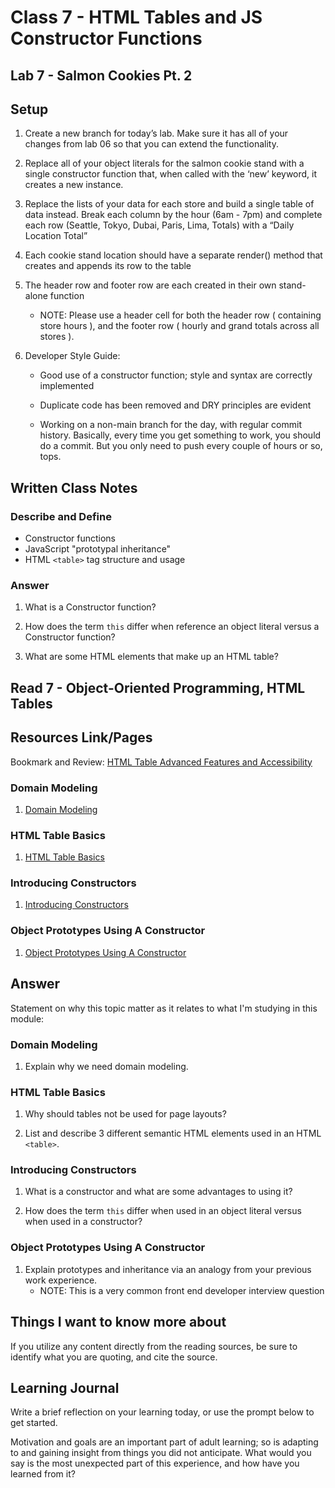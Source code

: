 # Class 7 - HTML Tables and JS Constructor Functions

## Lab 7 - Salmon Cookies Pt. 2

## Setup

1. Create a new branch for today’s lab. Make sure it has all of your changes from lab 06 so that you can extend the functionality.

2. Replace all of your object literals for the salmon cookie stand with a single constructor function that, when called with the ‘new’ keyword, it creates a new instance.

3. Replace the lists of your data for each store and build a single table of data instead. Break each column by the hour (6am - 7pm) and complete each row (Seattle, Tokyo, Dubai, Paris, Lima, Totals) with a “Daily Location Total”

4. Each cookie stand location should have a separate render() method that creates and appends its row to the table

5. The header row and footer row are each created in their own stand-alone function
    - NOTE: Please use a header cell for both the header row ( containing store hours ), and the footer row ( hourly and grand totals across all stores ).

6. Developer Style Guide: 
    - Good use of a constructor function; style and syntax are correctly implemented

    - Duplicate code has been removed and DRY principles are evident
    - Working on a non-main branch for the day, with regular commit history. Basically, every time you get something to work, you should do a commit. But you only need to push every couple of hours or so, tops.

## Written Class Notes

### Describe and Define

- Constructor functions
- JavaScript "prototypal inheritance"
- HTML `<table>` tag structure and usage


### Answer

1. What is a Constructor function?

2. How does the term `this` differ when reference an object literal versus a Constructor function?

3. What are some HTML elements that make up an HTML table?







## Read 7 - Object-Oriented Programming, HTML Tables

## Resources Link/Pages

Bookmark and Review: [HTML Table Advanced Features and Accessibility](https://developer.mozilla.org/en-US/docs/Learn/HTML/Tables/Advanced)

### Domain Modeling

1. [Domain Modeling](https://github.com/codefellows/domain_modeling#domain-modeling)

### HTML Table Basics

1. [HTML Table Basics](https://developer.mozilla.org/en-US/docs/Learn/HTML/Tables/Basics)

### Introducing Constructors

1. [Introducing Constructors](https://developer.mozilla.org/en-US/docs/Learn/JavaScript/Objects/Basics#introducing_constructors)

### Object Prototypes Using A Constructor

1. [Object Prototypes Using A Constructor](https://ui.dev/beginners-guide-to-javascript-prototype)


## Answer

Statement on why this topic matter as it relates to what I'm studying in this module:

### Domain Modeling

1. Explain why we need domain modeling.

### HTML Table Basics

1. Why should tables not be used for page layouts?


2. List and describe 3 different semantic HTML elements used in an HTML `<table>`.

### Introducing Constructors

1. What is a constructor and what are some advantages to using it?


2. How does the term `this` differ when used in an object literal versus when used in a constructor?

### Object Prototypes Using A Constructor

1. Explain prototypes and inheritance via an analogy from your previous work experience.
    - NOTE: This is a very common front end developer interview question

## Things I want to know more about

If you utilize any content directly from the reading sources, be sure to identify what you are quoting, and cite the source.

## Learning Journal

Write a brief reflection on your learning today, or use the prompt below to get started.

Motivation and goals are an important part of adult learning; so is adapting to and gaining insight from things you did not anticipate. What would you say is the most unexpected part of this experience, and how have you learned from it?